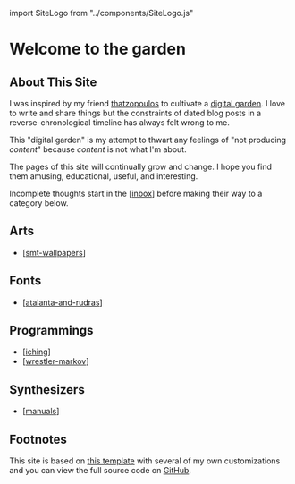 import SiteLogo from "../components/SiteLogo.js"

# Welcome to the garden

<SiteLogo />

## About This Site

I was inspired by my friend [thatzopoulos] to cultivate a [digital garden]. I love to write and share things but the constraints of dated blog posts in a reverse-chronological timeline has always felt wrong to me.

This "digital garden" is my attempt to thwart any feelings of "not producing _content_" because _content_ is not what I'm about.

The pages of this site will continually grow and change.
I hope you find them amusing, educational, useful, and interesting.

Incomplete thoughts start in the [[inbox]] before making their way to a category below.

## Arts

- [[smt-wallpapers]]

## Fonts

- [[atalanta-and-rudras]]

## Programmings

- [[iching]]
- [[wrestler-markov]]

## Synthesizers

- [[manuals]]

## Footnotes

This site is based on [this template][site-template] with several of my own customizations and you can view the full source code on [GitHub].

[thatzopoulos]: https://github.com/thatzopoulos
[digital garden]: https://maggieappleton.com/garden-history
[site-template]: https://github.com/yenly/foamy-nextjs
[GitHub]: https://github.com/Velfi/digital-garden

[//begin]: # "Autogenerated link references for markdown compatibility"
[inbox]: inbox "Inbox"
[smt-wallpapers]: video-games/smt-wallpapers "Shin Megami Tensei Wallpapers"
[atalanta-and-rudras]: fonts/atalanta-and-rudras "Pixel Fonts (Atalanta and Rudras)"
[iching]: programming/iching "I Ching"
[wrestler-markov]: programming/wrestler-markov "I created a Wrestler"
[manuals]: synth/manuals "Synth Manuals"
[//end]: # "Autogenerated link references"
